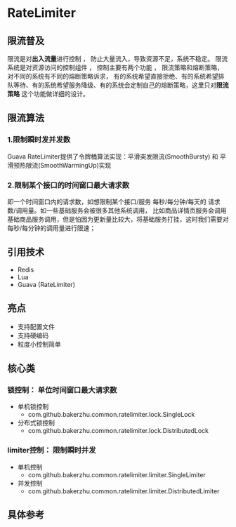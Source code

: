 # RateLimiter

## 限流普及
限流是对**出入流量**进行控制 ， 防止大量流入，导致资源不足，系统不稳定。
限流系统是对资源访问的控制组件 ， 控制主要有两个功能 ， 限流策略和熔断策略，对不同的系统有不同的熔断策略诉求，
有的系统希望直接拒绝、有的系统希望排队等待、有的系统希望服务降级、有的系统会定制自己的熔断策略，这里只对**限流策略** 这个功能做详细的设计。

## 限流算法
### 1.限制瞬时发并发数
Guava RateLimiter提供了令牌桶算法实现：平滑突发限流(SmoothBursty) 和 平滑预热限流(SmoothWarmingUp)实现
### 2.限制某个接口的时间窗口最大请求数
即一个时间窗口内的请求数，如想限制某个接口/服务 每秒/每分钟/每天的 请求数/调用量。如一些基础服务会被很多其他系统调用，
比如商品详情页服务会调用基础商品服务调用，但是怕因为更新量比较大，将基础服务打挂，这时我们需要对每秒/每分钟的调用量进行限速；

## 引用技术
* Redis
* Lua
* Guava (RateLimiter)

## 亮点
* 支持配置文件
* 支持硬编码
* 粒度小控制简单

## 核心类
### 锁控制： 单位时间窗口最大请求数
* 单机锁控制
    * com.github.bakerzhu.common.ratelimiter.lock.SingleLock
* 分布式锁控制
    * com.github.bakerzhu.common.ratelimiter.lock.DistributedLock

### limiter控制： 限制瞬时并发
* 单机控制
    * com.github.bakerzhu.common.ratelimiter.limiter.SingleLimiter
* 并发控制
    * com.github.bakerzhu.common.ratelimiter.limiter.DistributedLimiter

## 具体参考


